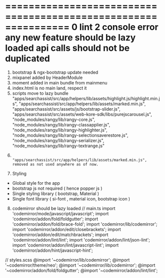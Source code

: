 ===============================================================
0 lint
2 console error
any new feature should be lazy loaded
api calls should not be duplicated
===============================================================

1.  bootstrap & ngx-bootstrap update needed
2.  mixpanel added by HeaderModule
3.  moment added in main bundle from mainmenu
4.  index.html is no main land, respect it
5.  scripts move to lazy bundle
    "apps/searchassist/src/app/helpers/lib/assets/highlight.js/highlight.min.js",
    "apps/searchassist/src/app/helpers/lib/assets/marked.min.js",
    "apps/searchassist/src/assets/js/bootstrap-slider.js",
    "apps/searchassist/src/assets/web-kore-sdk/libs/purejscarousel.js",
    "node_modules/rangy/lib/rangy-core.js",
    "node_modules/rangy/lib/rangy-classapplier.js",
    "node_modules/rangy/lib/rangy-highlighter.js",
    "node_modules/rangy/lib/rangy-selectionsaverestore.js",
    "node_modules/rangy/lib/rangy-serializer.js",
    "node_modules/rangy/lib/rangy-textrange.js"
6.               "apps/searchassist/src/app/helpers/lib/assets/marked.min.js", removed as not used anywhere as of now.
7.  Styling

- Global style for the app
- bootstrap js not required ( hence popper js )
- Single styling library ( bootstrap, Material )
- Single font library ( si-font , material icon, bootstrap icon )

8. codemirror should be lazy loaded
   // main.ts
   import 'codemirror/mode/javascript/javascript';
   import 'codemirror/addon/fold/foldgutter';
   import 'codemirror/addon/fold/brace-fold';
   import 'codemirror/lib/codemirror';
   import 'codemirror/addon/edit/closebrackets';
   import 'codemirror/addon/edit/matchbrackets';
   import 'codemirror/addon/lint/lint';
   import 'codemirror/addon/lint/json-lint';
   import 'codemirror/addon/lint/javascript-lint';
   import 'codemirror/addon/hint/javascript-hint';

// styles.scss
@import '~codemirror/lib/codemirror';
@import '~codemirror/theme/neo';
@import '~codemirror/lib/codemirror';
@import '~codemirror/addon/fold/foldgutter';
@import '~codemirror/addon/lint/lint';
